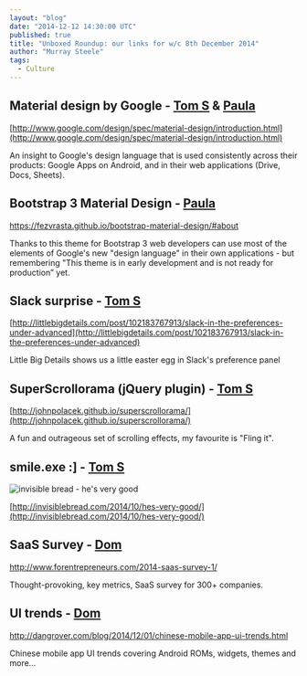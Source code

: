 ```yaml
---
layout: "blog"
date: "2014-12-12 14:30:00 UTC"
published: true
title: "Unboxed Roundup: our links for w/c 8th December 2014"
author: "Murray Steele"
tags:
  - Culture
---
```


## Material design by Google - [Tom S](http://www.unboxedconsulting.com/people/tom-sabin) & [Paula](http://www.unboxedconsulting.com/people/paula-stepinska)

[http://www.google.com/design/spec/material-design/introduction.html](http://www.google.com/design/spec/material-design/introduction.html)

An insight to Google's design language that is used consistently across their products: Google Apps on Android, and in their web applications (Drive, Docs, Sheets).

## Bootstrap 3 Material Design - [Paula](http://www.unboxedconsulting.com/people/paula-stepinska)

https://fezvrasta.github.io/bootstrap-material-design/#about

Thanks to this theme for Bootstrap 3 web developers can use most of the elements of Google's new "design language" in their own applications - but remembering "This theme is in early development and is not ready for production” yet.

## Slack surprise - [Tom S](http://www.unboxedconsulting.com/people/tom-sabin)

[http://littlebigdetails.com/post/102183767913/slack-in-the-preferences-under-advanced](http://littlebigdetails.com/post/102183767913/slack-in-the-preferences-under-advanced)

Little Big Details shows us a little easter egg in Slack's preference panel

## SuperScrollorama (jQuery plugin) - [Tom S](http://www.unboxedconsulting.com/people/tom-sabin)

[http://johnpolacek.github.io/superscrollorama/](http://johnpolacek.github.io/superscrollorama/)

A fun and outrageous set of scrolling effects, my favourite is "Fling it".

## smile.exe :] - [Tom S](http://www.unboxedconsulting.com/people/tom-sabin)

![invisible bread - he's very good](http://invisiblebread.com/comics/2014-10-02-hes-very-good.png)

[http://invisiblebread.com/2014/10/hes-very-good/](http://invisiblebread.com/2014/10/hes-very-good/)

## SaaS Survey - [Dom](http://www.unboxedconsulting.com/people/dominic-mason)

http://www.forentrepreneurs.com/2014-saas-survey-1/

Thought-provoking, key metrics, SaaS survey for 300+ companies.

## UI trends - [Dom](http://www.unboxedconsulting.com/people/dominic-mason)

http://dangrover.com/blog/2014/12/01/chinese-mobile-app-ui-trends.html

Chinese mobile app UI trends covering Android ROMs, widgets, themes and more…

